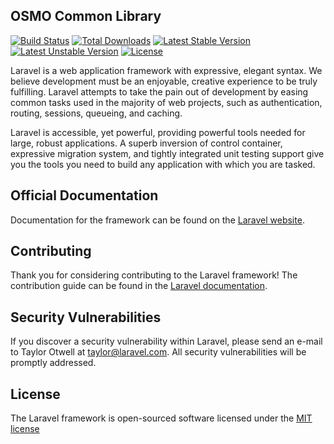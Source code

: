 ## OSMO Common Library

[![Build Status](https://travis-ci.org/osmo/osp-common.svg)](https://travis-ci.org/osmo/osp-common)
[![Total Downloads](https://poser.pugx.org/osmo/osp-common/d/total.svg)](https://packagist.org/packages/osmo/osp-common)
[![Latest Stable Version](https://poser.pugx.org/osmo/osp-common/v/stable.svg)](https://packagist.org/packages/osmo/osp-common)
[![Latest Unstable Version](https://poser.pugx.org/osmo/osp-common/v/unstable.svg)](https://packagist.org/packages/osmo/osp-common)
[![License](https://poser.pugx.org/osmo/osp-common/license.svg)](https://packagist.org/packages/osmo/osp-common)

Laravel is a web application framework with expressive, elegant syntax. We believe development must be an enjoyable, creative experience to be truly fulfilling. Laravel attempts to take the pain out of development by easing common tasks used in the majority of web projects, such as authentication, routing, sessions, queueing, and caching.

Laravel is accessible, yet powerful, providing powerful tools needed for large, robust applications. A superb inversion of control container, expressive migration system, and tightly integrated unit testing support give you the tools you need to build any application with which you are tasked.

## Official Documentation

Documentation for the framework can be found on the [Laravel website](http://laravel.com/docs).

## Contributing

Thank you for considering contributing to the Laravel framework! The contribution guide can be found in the [Laravel documentation](http://laravel.com/docs/contributions).

## Security Vulnerabilities

If you discover a security vulnerability within Laravel, please send an e-mail to Taylor Otwell at taylor@laravel.com. All security vulnerabilities will be promptly addressed.

## License

The Laravel framework is open-sourced software licensed under the [MIT license](http://opensource.org/licenses/MIT)
